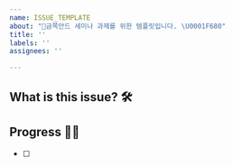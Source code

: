 ```yaml
---
name: ISSUE_TEMPLATE
about: "🍼금쪽안드 세미나 과제를 위한 템플릿입니다. \U0001F680"
title: ''
labels: ''
assignees: '' 

---
```


## What is this issue? 🛠

## Progress 🏃‍♀️
- [ ]
